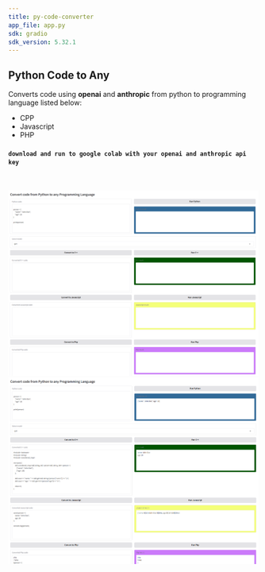 ```yaml
---
title: py-code-converter
app_file: app.py
sdk: gradio
sdk_version: 5.32.1
---
```

## Python Code to Any

Converts code using **openai** and **anthropic** from python to programming language listed below:

* CPP
* Javascript
* PHP


#### `download and run to google colab with your openai and anthropic api key`

<br/>

![work1](/screenshots/code_conversion.png)
![work2](/screenshots/code_conversion-2.png)

